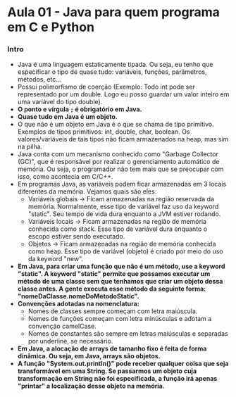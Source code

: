# Aula 01 - Java para quem programa em C e Python

### Intro
* Java é uma linguagem estaticamente tipada. Ou seja, eu tenho que especificar o tipo de quase tudo: variáveis, funções, parâmetros, métodos, etc...
* Possui polimorfismo de coerção (Exemplo: Todo int pode ser representado por um double. Logo eu posso guardar um valor inteiro em uma variável do tipo double).
* __O ponto e vírgula ```;``` é obrigatório em Java.__
* __Quase tudo em Java é um objeto.__
* O que não é um objeto em Java é o que se chama de tipo primitivo. Exemplos de tipos primitivos: int, double, char, boolean. Os valores/variáveis de tais tipos não ficam armazenados na heap, mas sim na pilha.
* Java conta com um mecanismo conhecido como "Garbage Collector (GC)", que é responsável por realizar o gerenciamento automático de memória. Ou seja, o programador não tem mais que se preocupar com isso, como acontecia em C/C++.
* Em programas Java, as variáveis podem ficar armazenadas em 3 locais diferentes da memória. Vejamos quais são eles.
  * Variáveis globais -> Ficam armazenadas na região reservada da memória. Normalmente, esse tipo de variável faz uso da keyword "static". Seu tempo de vida dura enquanto a JVM estiver rodando.
  * Variáveis locais -> Ficam armazenadas na região de memória conhecida como stack. Esse tipo de variável dura enquanto o escopo estiver sendo executado. 
  * Objetos -> Ficam armazenadas na região de memória conhecida como heap. Esse tipo de variável (objeto) é criado por meio do uso da keyword "new".
* __Em Java, para criar uma função que não é um método, use a keyword "static". A keyword "static" permite que possamos executar um método de uma classe sem que tenhamos que criar um objeto dessa classe antes. A gente executa esse método da seguinte forma: "nomeDaClasse.nomeDoMetodoStatic".__
* __Convenções adotadas na nomenclatura:__
  * Nomes de classes sempre começam com letra maiúscula.
  * Nomes de funções começam com letra minúsculas e adotam a convenção camelCase.
  * Nomes de constantes são sempre em letras maiúsculas e separadas por underline, se necessário.
* __Em Java, a alocação de arrays de tamanho fixo é feita de forma dinâmica. Ou seja, em Java, arrays são objetos.__
* __A função "System.out.println()" pode receber qualquer coisa que seja transformável em uma String. Se passarmos um objeto cuja transformação em String não foi especificada, a função irá apenas "printar" a localização desse objeto na memória.__
